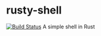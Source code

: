 # rusty-shell
[![Build Status](https://travis-ci.org/vlttnv/rusty-shell.svg?branch=master)](https://travis-ci.org/vlttnv/rusty-shell)
A simple shell in Rust
